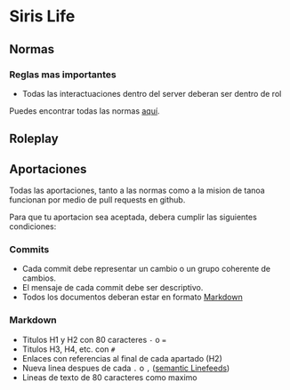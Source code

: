 Siris Life
================================================================================

Normas
--------------------------------------------------------------------------------

### Reglas mas importantes

- Todas las interactuaciones dentro del server deberan ser dentro de rol

Puedes encontrar todas las normas [aquí][normas].

[normas]: normas.md "Normas"

Roleplay
--------------------------------------------------------------------------------

<!-- todo: Write -->

Aportaciones
--------------------------------------------------------------------------------

Todas las aportaciones, tanto a las normas como a la mision de tanoa funcionan
por medio de pull requests en github.

Para que tu aportacion sea aceptada, debera cumplir las siguientes condiciones:

### Commits

- Cada commit debe representar un cambio o un grupo coherente de cambios.
- El mensaje de cada commit debe ser descriptivo.
- Todos los documentos deberan estar en formato [Markdown][md]

### Markdown

- Titulos H1 y H2 con 80 caracteres `-` o `=`
- Titulos H3, H4, etc. con `#`
- Enlaces con referencias al final de cada apartado (H2)
- Nueva linea despues de cada `.` o `,` ([semantic Linefeeds][semantyc linefeeds])
- Lineas de texto de 80 caracteres como maximo

[md]: https://es.wikipedia.org/wiki/markdown "markdown en wikipedia"
[semantyc linefeeds]: https://rhodesmill.org/brandon/2012/one-sentence-per-line/ "semantyc linefeeds: one sentence per line"
